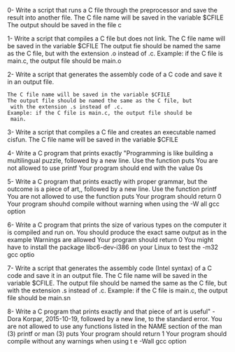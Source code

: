 0- Write a script that runs a C file through the preprocessor and save the result into another file.
	The C file name will be saved in the variable $CFILE
	The output should be saved in the file c
	
1- Write a script that compiles a C file but does not link.
	The C file name will be saved in the variable $CFILE
	The output fie should be named the same as the C file, but
	 with the extension .o instead of .c.
	Example: if the C file is main.c, the output file should be
	 main.o
	 
2- Write a script that generates the assembly code of a C code and save it in an output file.

	The C file name will be saved in the variable $CFILE
	The output file should be named the same as the C file, but
	 with the extension .s instead of .c.
	Example: if the C file is main.c, the output file should be
	 main.
	 
3- Write a script that compiles a C file and creates an executable named cisfun.
	The C file name will be saved in the variable $CFILE
	
4- Write a C program that prints exactly "Programming is like building a multilingual puzzle, followed by a new line.
	Use the function puts
	You are not allowed to use printf
	Your program should end with the value 0s
	
5- Write a C program that prints exactly with proper grammar, but the outcome is a piece of art,, followed by a new line.
	Use the function printf
	You are not allowed to use the function puts
	Your program should return 0
	Your program shouhd compile without warning when using the -W all gcc option
	
6- Write a C program that prints the size of various types on the computer it is compiled and run on.
	You should produce the exact same output as in the example
	Warnings are allowed
	Your program should return 0
	You might have to install the package libc6-dev-i386 on your Linux to test the -m32 gcc optio
	
7- Write a script that generates the assembly code (Intel syntax) of a C code and save it in an output file.
	The C file name will be saved in the variable $CFILE.
	The output file should be named the same as the C file, but with the extension .s instead of .c.
	Example: if the C file is main.c, the output file should be main.sn
	
8- Write a C program that prints exactly and that piece of art is useful" - Dora Korpar, 2015-10-19, followed by a new line, to the standard error.
	You are not allowed to use any functions listed in the NAME
	 section of the man (3) printf or man (3) puts
	Your program should return 1
	Your program should compile without any warnings when using t e -Wall gcc option

